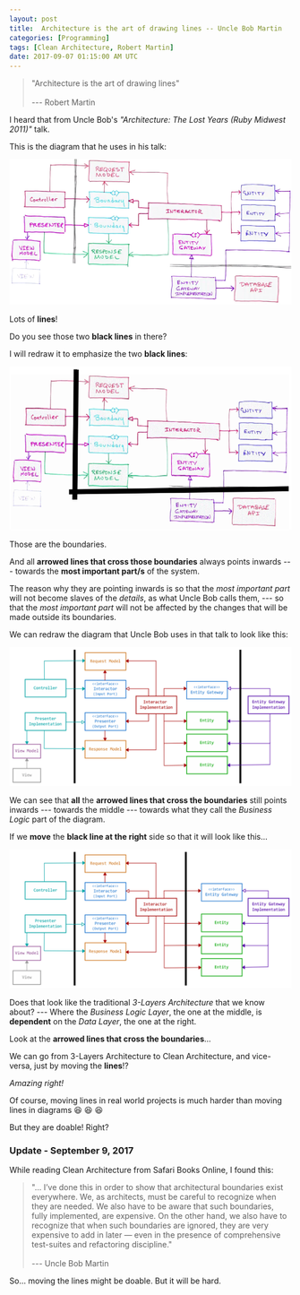```yaml
---
layout: post
title:  Architecture is the art of drawing lines -- Uncle Bob Martin
categories: [Programming]
tags: [Clean Architecture, Robert Martin]
date: 2017-09-07 01:15:00 AM UTC
---
```


<!-- September 7, 2017 09:15:00 AM Philippine Time -->

> "Architecture is the art of drawing lines"
<br /><br />
> --- Robert Martin

I heard that from Uncle Bob's _"Architecture: The Lost Years (Ruby Midwest 2011)"_ talk.

This is the diagram that he uses in his talk:

![CleanArchitectureDesignByUncleBobMartin.png](/images/2017/CleanArchitectureDesignByUncleBobMartin.png)

Lots of **lines**!

Do you see those two **black lines** in there?

<!--more-->

I will redraw it to emphasize the two **black lines**:

![CleanArchitectureDesignByUncleBobMartin-BlackLinesEmphasized.gif](/images/2017/CleanArchitectureDesignByUncleBobMartin-BlackLinesEmphasized.gif)

Those are the boundaries.

And all **arrowed lines that cross those boundaries** always points inwards --- towards the **most important part/s** of the system.

The reason why they are pointing inwards is so that the _most important part_ will not become slaves of the _details_, as what Uncle Bob calls them, --- so that the _most important part_ will not be affected by the changes that will be made outside its boundaries.

We can redraw the diagram that Uncle Bob uses in that talk to look like this:

![CleanArchitectureDiagramRedrawn.gif](/images/2017/CleanArchitectureDiagramRedrawn.gif)

We can see that **all** the **arrowed lines that cross the boundaries** still points inwards --- towards the middle --- towards what they call the _Business Logic_ part of the diagram.

If we **move** the **black line at the right** side so that it will look like this...

![CleanArchitectureDiagramRedrawnToLookLikeThreeLayersArchitecture.gif](/images/2017/CleanArchitectureDiagramRedrawnToLookLikeThreeLayersArchitecture.gif)

Does that look like the traditional _3-Layers Architecture_ that we know about? --- Where the _Business Logic Layer_, the one at the middle, is **dependent** on the _Data Layer_, the one at the right.

Look at the **arrowed lines that cross the boundaries**...

We can go from 3-Layers Architecture to Clean Architecture, and vice-versa, just by moving the **lines**!?

_Amazing right!_

Of course, moving lines in real world projects is much harder than moving lines in diagrams :laughing: :laughing: :laughing:

But they are doable! Right?


### Update - September 9, 2017

While reading Clean Architecture from Safari Books Online, I found this:

> "... I’ve done this in order to show that architectural boundaries exist everywhere. We, as architects, must be careful to recognize when they are needed. We also have to be aware that such boundaries, fully implemented, are expensive. On the other hand, we also have to recognize that when such boundaries are ignored, they are very expensive to add in later — even in the presence of comprehensive test-suites and refactoring discipline."
<br /><br />
--- Uncle Bob Martin

So... moving the lines might be doable. But it will be hard.


<!--
They should be, or else, we're doomed! :laughing: :laughing: :laughing:
-->
